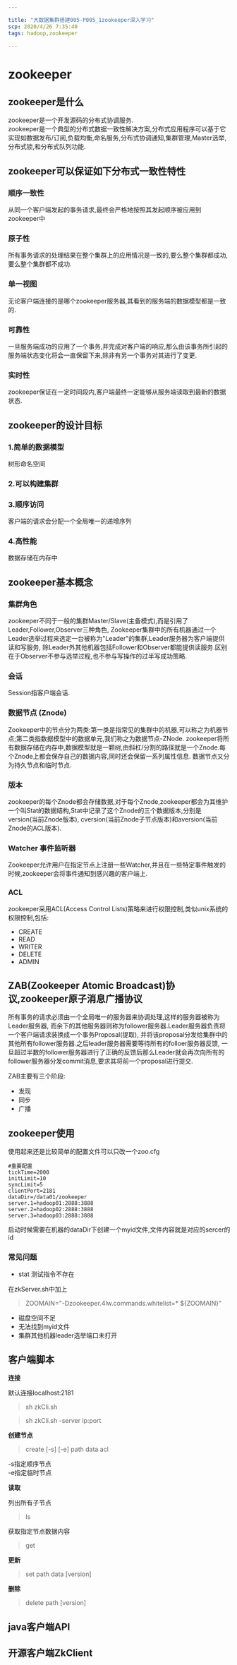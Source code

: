 ```yaml
---

title: "大数据集群搭建005-P005_1zookeeper深入学习"
scp: 2020/4/26 7:35:40
tags: hadoop,zookeeper

---
```


# zookeeper  

## zookeeper是什么  

zookeeper是一个开发源码的分布式协调服务.  
zookeeper是一个典型的分布式数据一致性解决方案,分布式应用程序可以基于它实现如数据发布/订阅,负载均衡,命名服务,分布式协调通知,集群管理,Master选举,
分布式锁,和分布式队列功能.  

## zookeeper可以保证如下分布式一致性特性  

### 顺序一致性  

从同一个客户端发起的事务请求,最终会严格地按照其发起顺序被应用到zookeeper中  

### 原子性  

所有事务请求的处理结果在整个集群上的应用情况是一致的,要么整个集群都成功,要么整个集群都不成功.  

### 单一视图  

无论客户端连接的是哪个zookeeper服务器,其看到的服务端的数据模型都是一致的.  

### 可靠性  

一旦服务端成功的应用了一个事务,并完成对客户端的响应,那么由该事务所引起的服务端状态变化将会一直保留下来,除非有另一个事务对其进行了变更.  

### 实时性

zookeeper保证在一定时间段内,客户端最终一定能够从服务端读取到最新的数据状态.  

## zookeeper的设计目标  

### 1.简单的数据模型  

树形命名空间  

### 2.可以构建集群  

### 3.顺序访问  

客户端的请求会分配一个全局唯一的递增序列  

### 4.高性能

数据存储在内存中

## zookeeper基本概念  

### 集群角色  

zookeeper不同于一般的集群Master/Slave(主备模式),而是引用了Leader,Follower,Observer三种角色,
Zookeeper集群中的所有机器通过一个Leader选举过程来选定一台被称为"Leader"的集群,Leader服务器为客户端提供读和写服务,
除Leader外其他机器包括Follower和Observer都能提供读服务.区别在于Observer不参与选举过程,也不参与写操作的过半写成功策略.  

### 会话

Session指客户端会话.

### 数据节点 (Znode)  

Zookeeper中的节点分为两类:第一类是指常见的集群中的机器,可以称之为机器节点;第二类指数据模型中的数据单元,我们称之为数据节点-ZNode.
zookeeper将所有数据存储在内存中,数据模型就是一颗树,由斜杠/分割的路径就是一个Znode.每个Znode上都会保存自己的数据内容,同时还会保留一系列属性信息.
数据节点又分为持久节点和临时节点.  

### 版本

zookeeper的每个Znode都会存储数据,对于每个Znode,zookeeper都会为其维护一个叫Stat的数据结构,Stat中记录了这个Znode的三个数据版本,分别是version(当前Znode版本),
cversion(当前Znode子节点版本)和aversion(当前Znode的ACL版本).  

### Watcher 事件监听器  

Zookeeper允许用户在指定节点上注册一些Watcher,并且在一些特定事件触发的时候,zookeeper会将事件通知到感兴趣的客户端上.  

### ACL  

zookeeper采用ACL(Access Control Lists)策略来进行权限控制,类似unix系统的权限控制,包括:

* CREATE  
* READ  
* WRITER  
* DELETE  
* ADMIN  

## ZAB(Zookeeper Atomic Broadcast)协议,zookeeper原子消息广播协议  

所有事务的请求必须由一个全局唯一的服务器来协调处理,这样的服务器被称为Leader服务器,
而余下的其他服务器则称为follower服务器.Leader服务器负责将一个客户端请求装换成一个事务Proposal(提取),
并将该proposal分发给集群中的其他所有follower服务器.之后leader服务器需要等待所有的folloer服务器反馈,
一旦超过半数的follower服务器进行了正确的反馈后那么Leader就会再次向所有的follower服务器分发commit消息,要求其将前一个proposal进行提交.  

ZAB主要有三个阶段:

* 发现  
* 同步  
* 广播  

## zookeeper使用  

使用起来还是比较简单的配置文件可以只改一个zoo.cfg

```
#重要配置
tickTime=2000
initLimit=10
syncLimit=5
clientPort=2181
dataDir=/data01/zookeeper
server.1=hadoop01:2888:3888
server.2=hadoop02:2888:3888
server.3=hadoop03:2888:3888
```

启动时候需要在机器的dataDir下创建一个myid文件,文件内容就是对应的sercer的id  

### 常见问题

* stat 测试指令不存在

在zkServer.sh中加上
>ZOOMAIN="-Dzookeeper.4lw.commands.whitelist=* ${ZOOMAIN}"

* 磁盘空间不足  
* 无法找到myid文件  
* 集群其他机器leader选举端口未打开  

## 客户端脚本  

**连接**  

默认连接localhost:2181
>sh zkCli.sh  

>sh zkCli.sh -server ip:port  

**创建节点**

>create [-s] [-e] path data acl  

-s指定顺序节点  
-e指定临时节点  

**读取**

列出所有子节点
>ls  

获取指定节点数据内容  
>get  

**更新**
>set path data [version]  

**删除**
>delete path [version]  

## java客户端API  

## 开源客户端ZkClient  

